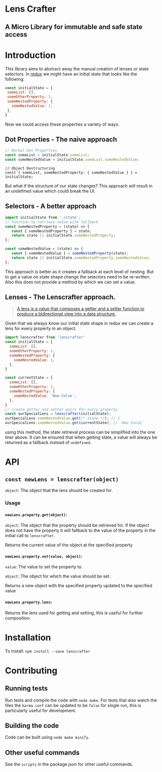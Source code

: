 Lens Crafter
====================

## A Micro Library for immutable and safe state access 

# Introduction

This library aims to abstract away the manual creation of lenses or state selectors. In [redux](https://redux.js.org/) 
we might have an initial state that looks like the following: 
  
 ```javascript
const initialState = {
  someList: [],
  someOtherProperty: 1,
  someNestedProperty: {
    someNestedValue: 1,
  },
}
```

Now we could access these properties a variety of ways. 

## Dot Properties - The naive approach

```javascript
// Normal Dot Properties
const someList = initialState.someList;
const someNestedValue = initialState.someList.someNestedValue;
```

```$javascript
// Object Destructuring
const { someList, someNestedProperty: { someNestedValue } } = initialState;
```

But what if the structure of our state changes? This approach will result in an undefined value which could break the UI.

## Selectors - A better approach

```javascript
import initialState from './state';
// function to retrieve value with fallback
const someNestedProperty = (state) => {
   const { someNestedProperty } = state;
   return state || initialState.someNestedProperty;
};

const someNestedValue = (state) => {
   const { someNestedValue } = someNestedProperty(state);
   return state || initialState.someNestedProperty.someNestedValue;
};
```

This approach is better as it creates a fallback at each level of nesting. But to get a value on state shape change 
the selectors need to be re-written. Also this does not provide a method by which we can set a value.

## Lenses - The Lenscrafter approach. 

> [A lens is a value that composes a getter and a setter function to produce a bidirectional view into a data structure.](https://docs.racket-lang.org/lens/lens-intro.html)

Given that we always know our initial state shape in redux we can create a lens for every property in an object.

```javascript
import lenscrafter from 'lenscrafter'
const initialState = {
  someList: [],
  someOtherProperty: 1,
  someNestedProperty: {
    someNestedValue: 1,
  },
}

const currentState = {
  someList: [],
  someOtherProperty: 1,
  someNestedProperty: {
    someNestedValue: 'New Value',
  },
}
// create getter and setter pairs for every property
const ourSpecialLens = lenscrafter(initialState);
ourSpecialLens.someNestedValue.get(/* state */); // 1
ourSpeicalLens.someNestedValue.get(currentState); // 'New Value'
```
using this method, the state retrieval process can be simplified into the one liner above. 
It can be ensured that when getting state, a value will always be returned as a fallback instead of `undefined`. 

# API 

## `const newLens = lenscrafter(object)`

`object`: The object that the lens should be created for.

### Usage

#### `newLens.property.get(object)`:
`object`: The object that the property should be retrieved for. If the object does not have the property it will fallback to the value of the property in the initial call to `lenscrafter`.

Returns the current value of the object at the specified property

#### `newLens.property.set(value, object)`: 
`value`: The value to set the property to.

`object`: The object for which the value should be set.

Returns a new object with the specified property updated to the specified value 

#### `newLens.property.lens`:
Returns the lens used for getting and setting, this is useful for further composition.

# Installation

To install: `npm install --save lenscrafter`

# Contributing

## Running tests

Run tests and compile the code with `node make`. For tests that also watch the files the `karma.conf` can be updated to
be `false` for single run, this is particularly useful for development. 

## Building the code

Code can be built using `node make minify`.


## Other useful commands

See the `scripts` in the package.json for other useful commands. 

